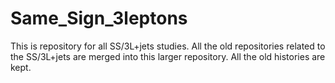 # Same_Sign_3leptons
This is repository for all SS/3L+jets studies.
All the old repositories related to the SS/3L+jets are merged into this larger repository.
All the old histories are kept.
